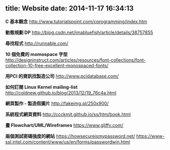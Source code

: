 title: Website
date: 2014-11-17 16:34:13
---

**C 基本觀念**
http://www.tutorialspoint.com/cprogramming/index.htm

**動態規劃 DP**
http://blog.csdn.net/imabluefish/article/details/38757855

**尋找程式**
http://runnable.com/

**10 個免費的 momospace 字型**
http://designinstruct.com/articles/resources/font-collections/font-collection-10-free-excellent-monospaced-fonts/

**用PCI 的資訊找製造公司**
http://www.pcidatabase.com/

**如何訂閱 Linux Kernel mailing-list**
http://coldnew.github.io/blog/2013/12/19_76c4a.html

**網頁製作 - 製造假圖片**
http://fakeimg.pl/250x900/

**系統程式網頁資料**
http://ccckmit.github.io/ss/htm/book.html

**畫 Flowchart/UML/Wireframes**
https://www.gliffy.com/

**兩個測試密碼強度的網站**
https://howsecureismypassword.net/
https://www-ssl.intel.com/content/www/us/en/forms/passwordwin.html
